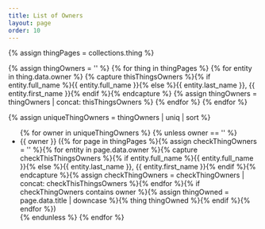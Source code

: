 ```yaml
---
title: List of Owners
layout: page
order: 10
---
```


{% assign thingPages = collections.thing %}

{% assign thingOwners = '' %}
{% for thing in thingPages %}
{% for entity in thing.data.owner %}
{% capture thisThingsOwners %}{% if entity.full_name %}{{ entity.full_name }}{% else %}{{ entity.last_name }}, {{ entity.first_name }}{% endif %}{% endcapture %}
{% assign thingOwners = thingOwners | concat: thisThingsOwners %}
{% endfor %}
{% endfor %}

{% assign uniqueThingOwners = thingOwners | uniq | sort %}

<ul id="owners-list" class="has-rule-lines">
{% for owner in uniqueThingOwners %}
{% unless owner == '' %}
<li>{{ owner }} ({% for page in thingPages %}{% assign checkThingOwners = '' %}{% for entity in page.data.owner %}{% capture checkThisThingsOwners %}{% if entity.full_name %}{{ entity.full_name }}{% else %}{{ entity.last_name }}, {{ entity.first_name }}{% endif %}{% endcapture %}{% assign checkThingOwners = checkThingOwners | concat: checkThisThingsOwners %}{% endfor %}{% if checkThingOwners contains owner %}{% assign thingOwned = page.data.title | downcase %}{% thing thingOwned %}{% endif %}{% endfor %})</li>
{% endunless %}
{% endfor %}
</ul>